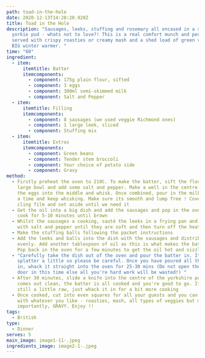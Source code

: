 ```yaml
---
path: toad-in-the-hole
date: 2020-12-13T14:28:20.920Z
title: Toad in the Hole
description: "Sausages, leeks, stuffing and rosemary all encased in a soft
  yorkie pud - whats not to love?! This is a real comfort munch and perfect
  served with crispy roasties or creamy mash and a shed load of green veggies.
  BIG winter warmer. "
time: "60"
ingredient:
  - item:
      itemtitle: Batter
      itemcomponents:
        - component: 175g plain flour, sifted
        - component: 3 eggs
        - component: 300ml semi-skimmed milk
        - component: Salt and Pepper
  - item:
      itemtitle: Filling
      itemcomponents:
        - component: 8 sausages (we used veggie Richmond ones)
        - component: 1 large leek, sliced
        - component: Stuffing mix
  - item:
      itemtitle: Extras
      itemcomponents:
        - component: Green beans
        - component: Tender stem broccoli
        - component: Your choice of potato side
        - component: Gravy
method:
  - Firstly preheat the oven to 210C. To make the batter, sift the flour into a
    large bowl and add some salt and pepper. Make a well in the centre and crack
    the eggs into the middle and whisk. Once combined, pour in the milk a bit at
    a time and keep whisking. Make sure its smooth and lump free ! Cover with
    cling film and set aside until we need it
  - Get the oil into a big dish and add the sausages and pop in the oven and
    cook for 5-10 minutes until brown
  - Whilst the sausages a cooking, sauté the leeks in a frying pan and season
    with salt and pepper until they are soft and then turn off the heat
  - Make the stuffing balls following the packet instructions
  - Add the leeks and balls into the dish with the sausages and distribute
    evenly. Add another tablespoon of oil as this is what makes the batter RISE.
    Pop back in the oven for a few minutes to get the oil hot and sizzling
  - "Carefully take the dish out of the oven and pour the batter in. It may
    splatter a little so please be careful. Once you have poured all the batter
    in, whack it straight into the oven for 25-30 mins (Do not open the oven
    door in this time else all you're hard work will be wasted!) "
  - After 30 minutes, slide a knife into the centre of the yorkshire pud - if it
    comes out clean, the batter is all cooked and you're good to go. If its
    still a little raw, just whack it in for a bit more cooking
  - Once cooked, cut into even squares for all your guests and you can serve it
    with whatever you like - roasties, mash, all types of veggies but most
    importantly, GRAVY. Enjoy !!
tags:
  - British
type:
  - Dinner
serves: 5
main_image: image1-11-.jpeg
ingredients_image: image2-1-.jpeg
---
```

